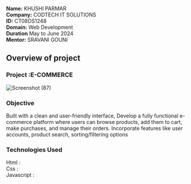 **Name:** KHUSHI PARMAR       
**Company:** CODTECH IT SOLUTIONS         
**ID:** CT08DS1248        
**Domain:** Web Development         
**Duration** May to June 2024        
**Mentor:** SRAVANI GOUNI       



##  Overview of project
###  Project :E-COMMERCE
![Screenshot (87)](https://github.com/KhushiiParmar/E--COMMERCE/assets/138864321/2a22a820-b277-4716-a10e-3afda7385725)



###  Objective
Built with a clean and user-friendly interface, Develop a fully functional e-commerce platform where users can  browse products, add them to cart, make purchases, and manage  their orders. Incorporate features like user accounts, product  search, sorting/filtering options


###  Technologies Used
Html :       
Css :      
Javascript :      
